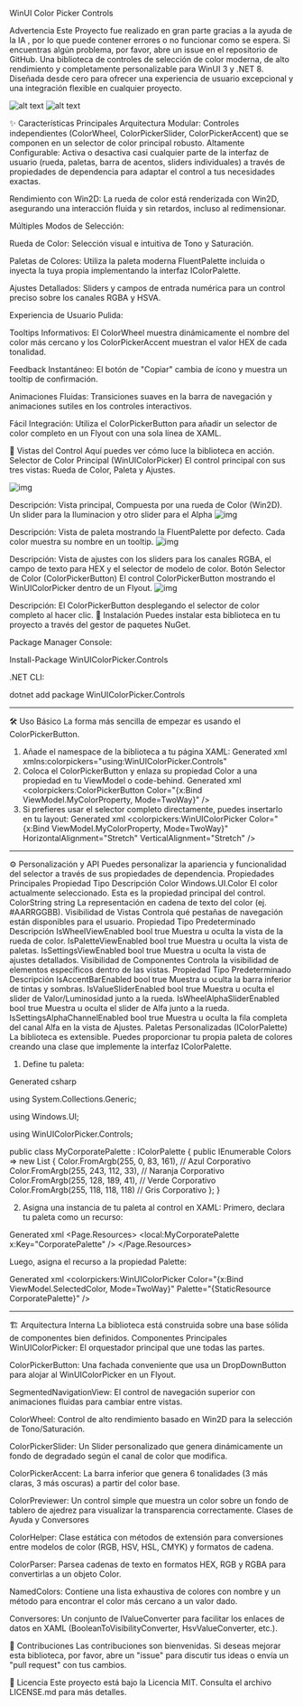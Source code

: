 WinUI Color Picker Controls

Advertencia Este Proyecto fue realizado en gran parte gracias a la ayuda de la IA , por lo que puede contener errores o no funcionar como se espera. Si encuentras algún problema, por favor, abre un issue en el repositorio de GitHub.
Una biblioteca de controles de selección de color moderna, de alto rendimiento y completamente personalizable para WinUI 3 y .NET 8. Diseñada desde cero para ofrecer una experiencia de usuario excepcional y una integración flexible en cualquier proyecto.

![alt text](https://img.shields.io/badge/nuget-v1.0.0-blue.svg)
![alt text](https://img.shields.io/badge/license-MIT-green.svg)

✨ Características Principales
Arquitectura Modular: Controles independientes (ColorWheel, ColorPickerSlider, ColorPickerAccent) que se componen en un selector de color principal robusto.
Altamente Configurable: Activa o desactiva casi cualquier parte de la interfaz de usuario (rueda, paletas, barra de acentos, sliders individuales) a través de propiedades de dependencia para adaptar el control a tus necesidades exactas.

Rendimiento con Win2D: La rueda de color está renderizada con Win2D, asegurando una interacción fluida y sin retardos, incluso al redimensionar.

Múltiples Modos de Selección:

Rueda de Color: Selección visual e intuitiva de Tono y Saturación.

Paletas de Colores: Utiliza la paleta moderna FluentPalette incluida o inyecta la tuya propia implementando la interfaz IColorPalette.

Ajustes Detallados: Sliders y campos de entrada numérica para un control preciso sobre los canales RGBA y HSVA.

Experiencia de Usuario Pulida:

Tooltips Informativos: El ColorWheel muestra dinámicamente el nombre del color más cercano y los ColorPickerAccent muestran el valor HEX de cada tonalidad.

Feedback Instantáneo: El botón de "Copiar" cambia de ícono y muestra un tooltip de confirmación.

Animaciones Fluidas: Transiciones suaves en la barra de navegación y animaciones sutiles en los controles interactivos.

Fácil Integración: Utiliza el ColorPickerButton para añadir un selector de color completo en un Flyout con una sola línea de XAML.

🎨 Vistas del Control
Aquí puedes ver cómo luce la biblioteca en acción.
Selector de Color Principal (WinUIColorPicker)
El control principal con sus tres vistas: Rueda de Color, Paleta y Ajustes.

![img](https://i.imgur.com/3RVHiWk.gif)

Descripción: Vista principal, Compuesta por una rueda de Color (Win2D). 
Un slider para la Iluminacion y otro slider para el Alpha
![img](https://i.imgur.com/ur6rEqv.png)

Descripción: Vista de paleta mostrando la FluentPalette por defecto. Cada color muestra su nombre en un tooltip.
![img](https://i.imgur.com/AXwhdqR.png)

Descripción: Vista de ajustes con los sliders para los canales RGBA, el campo de texto para HEX y el selector de modelo de color.
Botón Selector de Color (ColorPickerButton)
El control ColorPickerButton mostrando el WinUIColorPicker dentro de un Flyout.
![img](https://i.imgur.com/NqWTrOu.png)

Descripción: El ColorPickerButton desplegando el selector de color completo al hacer clic.
🚀 Instalación
Puedes instalar esta biblioteca en tu proyecto a través del gestor de paquetes NuGet.

Package Manager Console:

Install-Package WinUIColorPicker.Controls

.NET CLI:

dotnet add package WinUIColorPicker.Controls

-------------------------------------------------------------------------------------------------------------------------------------------------------------------
🛠️ Uso Básico
La forma más sencilla de empezar es usando el ColorPickerButton.
1. Añade el namespace de la biblioteca a tu página XAML:
Generated xml
xmlns:colorpickers="using:WinUIColorPicker.Controls"
2. Coloca el ColorPickerButton y enlaza su propiedad Color a una propiedad en tu ViewModel o code-behind.
Generated xml
<colorpickers:ColorPickerButton 
    Color="{x:Bind ViewModel.MyColorProperty, Mode=TwoWay}" />
3. Si prefieres usar el selector completo directamente, puedes insertarlo en tu layout:
Generated xml
<colorpickers:WinUIColorPicker
    Color="{x:Bind ViewModel.MyColorProperty, Mode=TwoWay}"
    HorizontalAlignment="Stretch"
    VerticalAlignment="Stretch" />
-------------------------------------------------------------------------------------------------------------------------------------------------------------------
⚙️ Personalización y API
Puedes personalizar la apariencia y funcionalidad del selector a través de sus propiedades de dependencia.
Propiedades Principales
Propiedad	Tipo	Descripción
Color	Windows.UI.Color	El color actualmente seleccionado. Esta es la propiedad principal del control.
ColorString	string	La representación en cadena de texto del color (ej. #AARRGGBB).
Visibilidad de Vistas
Controla qué pestañas de navegación están disponibles para el usuario.
Propiedad	Tipo	Predeterminado	Descripción
IsWheelViewEnabled	bool	true	Muestra u oculta la vista de la rueda de color.
IsPaletteViewEnabled	bool	true	Muestra u oculta la vista de paletas.
IsSettingsViewEnabled	bool	true	Muestra u oculta la vista de ajustes detallados.
Visibilidad de Componentes
Controla la visibilidad de elementos específicos dentro de las vistas.
Propiedad	Tipo	Predeterminado	Descripción
IsAccentBarEnabled	bool	true	Muestra u oculta la barra inferior de tintas y sombras.
IsValueSliderEnabled	bool	true	Muestra u oculta el slider de Valor/Luminosidad junto a la rueda.
IsWheelAlphaSliderEnabled	bool	true	Muestra u oculta el slider de Alfa junto a la rueda.
IsSettingsAlphaChannelEnabled	bool	true	Muestra u oculta la fila completa del canal Alfa en la vista de Ajustes.
Paletas Personalizadas (IColorPalette)
La biblioteca es extensible. Puedes proporcionar tu propia paleta de colores creando una clase que implemente la interfaz IColorPalette.
1. Define tu paleta:

Generated csharp

using System.Collections.Generic;

using Windows.UI;

using WinUIColorPicker.Controls;

public class MyCorporatePalette : IColorPalette
{
    public IEnumerable<Color> Colors => new List<Color>
    {
        Color.FromArgb(255, 0, 83, 161),  // Azul Corporativo
        Color.FromArgb(255, 243, 112, 33), // Naranja Corporativo
        Color.FromArgb(255, 128, 189, 41), // Verde Corporativo
        Color.FromArgb(255, 118, 118, 118) // Gris Corporativo
    };
}

2. Asigna una instancia de tu paleta al control en XAML:
Primero, declara tu paleta como un recurso:

Generated xml
<Page.Resources>
    <local:MyCorporatePalette x:Key="CorporatePalette" />
</Page.Resources>

Luego, asigna el recurso a la propiedad Palette:

Generated xml
<colorpickers:WinUIColorPicker
    Color="{x:Bind ViewModel.SelectedColor, Mode=TwoWay}"
    Palette="{StaticResource CorporatePalette}" />

-------------------------------------------------------------------------------------------------------------------------------------------------------------------
🏗️ Arquitectura Interna
La biblioteca está construida sobre una base sólida de componentes bien definidos.
Componentes Principales
WinUIColorPicker: El orquestador principal que une todas las partes.

ColorPickerButton: Una fachada conveniente que usa un DropDownButton para alojar al WinUIColorPicker en un Flyout.

SegmentedNavigationView: El control de navegación superior con animaciones fluidas para cambiar entre vistas.

ColorWheel: Control de alto rendimiento basado en Win2D para la selección de Tono/Saturación.

ColorPickerSlider: Un Slider personalizado que genera dinámicamente un fondo de degradado según el canal de color que modifica.

ColorPickerAccent: La barra inferior que genera 6 tonalidades (3 más claras, 3 más oscuras) a partir del color base.

ColorPreviewer: Un control simple que muestra un color sobre un fondo de tablero de ajedrez para visualizar la transparencia correctamente.
Clases de Ayuda y Conversores

ColorHelper: Clase estática con métodos de extensión para conversiones entre modelos de color (RGB, HSV, HSL, CMYK) y formatos de cadena.

ColorParser: Parsea cadenas de texto en formatos HEX, RGB y RGBA para convertirlas a un objeto Color.

NamedColors: Contiene una lista exhaustiva de colores con nombre y un método para encontrar el color más cercano a un valor dado.

Conversores: Un conjunto de IValueConverter para facilitar los enlaces de datos en XAML (BooleanToVisibilityConverter, HsvValueConverter, etc.).

🤝 Contribuciones
Las contribuciones son bienvenidas. Si deseas mejorar esta biblioteca, por favor, abre un "issue" para discutir tus ideas o envía un "pull request" con tus cambios.

📄 Licencia
Este proyecto está bajo la Licencia MIT. Consulta el archivo LICENSE.md para más detalles.
